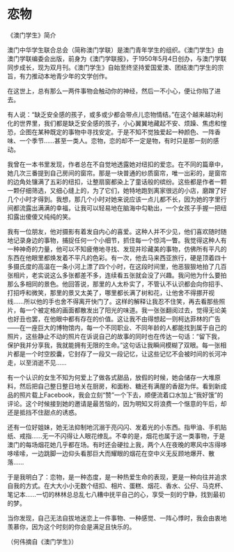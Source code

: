 # 恋物

《澳门学生》简介

澳门中华学生联合总会（简称澳门学联）是澳门青年学生的组织。《澳门学生》由澳门学联编委会出版，前身为《澳门学联报》，于1950年5月4日创办，与澳门学联同步成长，现为双月刊。《澳门学生》自始至终坚持爱国爱澳、团结澳门学生的宗旨，有力推动本地青少年的文学创作。

在这世上，总有那么一两件事物会触动你的神经，然后一不小心，便让你陷了进去。

有人说：“缺乏安全感的孩子，或多或少都会带点儿恋物情结。”在这个越来越功利化的世界里，我们都是缺乏安全感的孩子，小心翼翼地藏起不安、烦躁、焦虑和惶恐，企图在某种既定的事物中寻找安定。于是不知不觉独爱起一种颜色、一阵香味、一个季节……甚至一类人。恋物，恋的却不一定是物，有时只是那一刻的感动。

我曾在一本书里发现，作者总在不自觉地透露她对纽扣的爱恋。在不同的篇章中，她几次三番提到自己房间的窗帘。那是一块普通的纱质窗帘，唯一出彩的，是窗帘的边角处镶满了五彩的纽扣，让整扇窗都染上了童话般的缤纷。这些都是作者一颗一颗仔细筛选，又细心缝上的，为了它们，她特地跑到离家很远的小店，磨蹭了好几个小时才得到。我想，那几个小时对她来说应该一点儿都不长，因为她的字里行间都流露出满满的幸福，让我可以轻易地在脑海中勾勒出，一个女孩子手握一把纽扣露出傻傻又纯纯的笑。

我有一位朋友，他对摄影有着发自内心的喜爱。这种人并不少见，他们喜欢随时随地记录身边的事物，捕捉任何一个小细节，抓住每一个惊鸿一瞥。我觉得这种人有一种神奇的力量，他可以不知疲倦地寻找、发现并珍藏美的事物，仿佛所有平凡的东西在他眼里都焕发着不平凡的色彩。有一次，他去马来西亚旅行，硬是顶着四十多摄氏度的高温在一条小河上漂了四个小时，在这段时间里，他恶狠狠地拍了几百张相片，老实说这么多张都差不多，连续看五张就会没了兴趣。我问他为什么要拍那么多相同的景色。他回答说，那里的人太朴实了，不管认不认识都会向你招手、打招呼和微笑，那里的景又太美了，哪里都长满了树和花，让他舍不得挪开视线……所以他的手也舍不得离开快门了。这样的解释让我忍不住笑，再去看那些照片，每一个被定格的画面都散发出了阳光的味道。我一张张翻阅过去，觉得无论美也好丑也罢，在他眼中都有存在的价值。这让我不由得想起一则柯达菲林的广告——在一座巨大的博物馆内，每一个不同职业、不同年龄的人都能找到属于自己的照片，这些静止不动的照片在诉说自己的故事的同时也在传达一句话：“留下我，保护我并分享我，我就能拥有无限的生命。”这句话让我瞬间模糊了双眼。每一张相片都是一个时空胶囊，它封存了一段又一段记忆，让这些记忆不会被时间的长河冲走，以至消逝不见……

有一个认识的女生不知为何爱上了做各式甜品，放假的时候，她会储存一大堆原料，然后把自己整日整日地关在厨房，和面粉、糖还有满屋的香甜为伴。看到新成品的照片载上Facebook，我会立刻“赞”一个下去，顺便流着口水加上“我好饿”的评论。这个时候接到她的邀请是最苦恼的，因为明知又将浪费一个惬意的午后，却还是抵挡不住甜点的诱惑。

还有一位好姐妹，她无法抑制地沉溺于亮闪闪、发着光的小东西。指甲油、手机贴纸、戒指……无一不闪得让人眼花缭乱。不幸的是，烟花也属于这一类事物，于是澳门的每场烟花她几乎都在场。有时还会硬拉上我，两个人在夜晚的寒风中冻得哆哆嗦嗦，一边跳脚一边仰头看那巨大而耀眼的烟花在空中义无反顾地爆开、散落……

于是我明白了：恋物，是一种态度，是一种热爱生命的表现，更是一种向往并追求自我的方式。在大大小小无数个纽扣、相片、蛋糕、烟花、香水、公仔、马克杯、笔记本……一切的林林总总乱七八糟中抚平自己的心，享受一刻的宁静，找到最初的梦。

当你发现，自己无法自拔地迷恋上一件事物、一种感觉、一阵心悸时，我会由衷地羡慕你，因为这个时刻的你会是满足且快乐的。

（何伟摘自《澳门学生》）